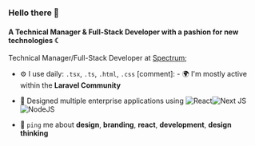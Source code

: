### Hello there 👋

#### A Technical Manager & Full-Stack Developer with a pashion for new technologies ☾

Technical Manager/Full-Stack Developer at [Spectrum](https://www.spectrum.com?ref=github-askurat);<br>

- ⚙️ I use daily: `.tsx`, `.ts`, `.html`, `.css`
[comment]: - 🌍 I'm mostly active within the **Laravel Community**
- 💅 Designed multiple enterprise applications using ![React](https://img.shields.io/badge/react-%2320232a.svg?style=for-the-badge&logo=react&logoColor=%2361DAFB)![Next JS](https://img.shields.io/badge/Next-black?style=for-the-badge&logo=next.js&logoColor=white)![NodeJS](https://img.shields.io/badge/node.js-6DA55F?style=for-the-badge&logo=node.js&logoColor=white)

- 💬 `ping` me about **design**, **branding**, **react**, **development**, **design thinking**
